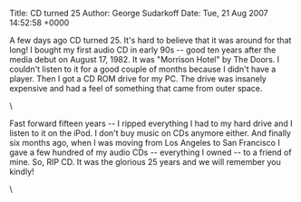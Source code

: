 Title: CD turned 25
Author: George Sudarkoff
Date: Tue, 21 Aug 2007 14:52:58 +0000

A few days ago CD turned 25. It's hard to believe that it was around for
that long! I bought my first audio CD in early 90s -- good ten years
after the media debut on August 17, 1982. It was "Morrison Hotel" by The
Doors. I couldn't listen to it for a good couple of months because I
didn't have a player. Then I got a CD ROM drive for my PC. The drive was
insanely expensive and had a feel of something that came from outer
space.

\

Fast forward fifteen years -- I ripped everything I had to my hard drive
and I listen to it on the iPod. I don't buy music on CDs anymore either.
And finally six months ago, when I was moving from Los Angeles to San
Francisco I gave a few hundred of my audio CDs -- everything I owned --
to a friend of mine. So, RIP CD. It was the glorious 25 years and we
will remember you kindly!

\

